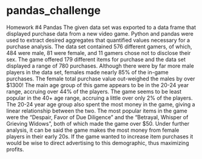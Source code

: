 # pandas_challenge
Homework #4 Pandas
The given data set was exported to a data frame that displayed purchase data from a new video game. Python and pandas were used to extract desired aggregates that quantified values necessary for a purchase analysis.
The data set contained 576 different gamers, of which, 484 were male, 81 were female, and 11 gamers chose not to disclose their sex. The game offered 179 different items for purchase and the data set displayed a range of 780 purchases.
Although there were by far more male players in the data set, females made nearly 85% of the in-game purchases. The female total purchase value out-weighed the males by over $1300!
The main age group of this game appears to be in the 20-24 year range, accruing over 44% of the players. The game seems to be least popular in the 40+ age range, accruing a little over only 2% of the players. The 20-24 year age group also spent the most money in the game, giving a linear relationship between the two.
The most popular items in the game were the “Despair, Favor of Due Diligence” and the “Betrayal, Whisper of Grieving Widows”, both of which made the game over $50.
Under further analysis, it can be said the game makes the most money from female players in their early 20s. If the game wanted to increase item purchases it would be wise to direct advertising to this demographic, thus maximizing profits. 

